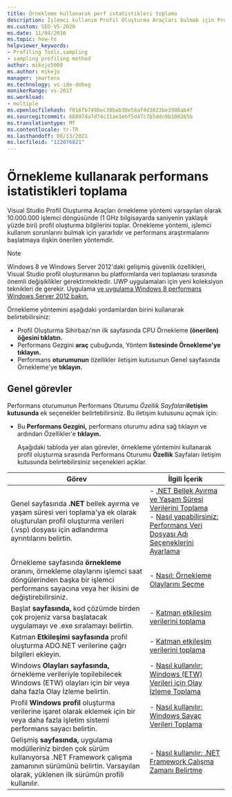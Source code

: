 ```yaml
---
title: Örnekleme kullanarak perf istatistikleri toplama
description: İşlemci kullanım Profil Oluşturma Araçları bulmak için Profil Oluşturma Araçları örnekleme yöntemini kullanın. Bu, çoğu performans araştırmalarını başlatmaya ilişkin önerilen yöntemdir.
ms.custom: SEO-VS-2020
ms.date: 11/04/2016
ms.topic: how-to
helpviewer_keywords:
- Profiling Tools,sampling
- sampling profiling method
author: mikejo5000
ms.author: mikejo
manager: jmartens
ms.technology: vs-ide-debug
monikerRange: vs-2017
ms.workload:
- multiple
ms.openlocfilehash: f016fb7498ec30bab30e58af4d3023be3986ab4f
ms.sourcegitcommit: 68897da7d74c31ae1ebf5d47c7b5ddc9b108265b
ms.translationtype: MT
ms.contentlocale: tr-TR
ms.lasthandoff: 08/13/2021
ms.locfileid: "122076821"
---
```

# <a name="collect-performance-statistics-by-using-sampling"></a>Örnekleme kullanarak performans istatistikleri toplama

Visual Studio Profil Oluşturma Araçları örnekleme yöntemi varsayılan olarak 10.000.000 işlemci döngüsünde (1 GHz bilgisayarda saniyenin yaklaşık yüzde biri) profil oluşturma bilgilerini toplar. Örnekleme yöntemi, işlemci kullanım sorunlarını bulmak için yararlıdır ve performans araştırmalarını başlatmaya ilişkin önerilen yöntemdir.

> [!NOTE]
> Windows 8 ve Windows Server 2012'daki gelişmiş güvenlik özellikleri, Visual Studio profil oluşturmanın bu platformlarda veri toplaması sırasında önemli değişiklikler gerektirmektedir. UWP uygulamaları için yeni koleksiyon teknikleri de gerekir. Uygulama [ve uygulama Windows 8 performans Windows Server 2012 bakın.](../profiling/performance-tools-on-windows-8-and-windows-server-2012-applications.md)

Örnekleme yöntemini aşağıdaki yordamlardan birini kullanarak belirtebilirsiniz:

- Profil Oluşturma Sihirbazı'nın ilk sayfasında CPU Örnekleme **(önerilen) öğesini tıklatın.**
- Performans Gezgini **araç** çubuğunda, Yöntem **listesinde Örnekleme'ye** **tıklayın.**
- Performans **oturumunun** özellikler iletişim kutusunun Genel sayfasında Örnekleme'ye **tıklayın.**

## <a name="common-tasks"></a>Genel görevler

Performans oturumunun Performans Oturumu _Özellik Sayfaları_**iletişim kutusunda** ek seçenekler belirtebilirsiniz. Bu iletişim kutusunu açmak için:

- Bu **Performans Gezgini,** performans oturumu adına sağ tıklayın ve ardından Özellikler'e **tıklayın.**

  Aşağıdaki tabloda yer alan görevler, örnekleme yöntemini kullanarak profil oluşturma sırasında Performans Oturumu **Özellik** Sayfaları iletişim kutusunda belirtebilirsiniz seçenekleri açıklar.

|Görev|İlgili İçerik|
|----------|---------------------|
|Genel sayfasında **.NET** bellek ayırma ve yaşam süresi veri toplama'ya ek olarak oluşturulan profil oluşturma verileri (.vsp) dosyası için adlandırma ayrıntılarını belirtin.|- [.NET Bellek Ayırma ve Yaşam Süresi Verilerini Toplama](../profiling/collecting-dotnet-memory-allocation-and-lifetime-data.md)<br />- [Nasıl yapabilirsiniz: Performans Veri Dosyası Adı Seçeneklerini Ayarlama](../profiling/how-to-set-performance-data-file-name-options.md)|
|Örnekleme sayfasında **örnekleme** oranını, örnekleme olaylarını işlemci saat döngülerinden başka bir işlemci performans sayacına veya her ikisini de değiştirebilirsiniz.|- [Nasıl: Örnekleme Olaylarını Seçme](../profiling/how-to-choose-sampling-events.md)|
|Başlat **sayfasında,** kod çözümde birden çok projeniz varsa başlatacak uygulamayı ve .exe sıralamayı belirtin.|- [Katman etkileşim verilerini toplama](../profiling/collecting-tier-interaction-data.md)|
|Katman **Etkileşimi sayfasında** profil oluşturma ADO.NET verilerine çağrı bilgileri ekleyin.|- [Katman etkileşim verilerini toplama](../profiling/collecting-tier-interaction-data.md)|
|Windows **Olayları sayfasında,** örnekleme verileriyle topilebilecek Windows (ETW) olayları için bir veya daha fazla Olay İzleme belirtin.|- [Nasıl kullanılır: Windows (ETW) Verileri için Olay İzleme Toplama](../profiling/how-to-collect-event-tracing-for-windows-etw-data.md)|
|Profil **Windows profil** oluşturma verilerine işaret olarak eklemek için bir veya daha fazla işletim sistemi performans sayacı belirtin.|- [Nasıl kullanılır: Windows Sayaç Verileri Toplama](../profiling/how-to-collect-windows-counter-data.md)|
|Gelişmiş **sayfasında,** uygulama modülleriniz birden çok sürüm kullanıyorsa .NET Framework çalışma zamanının sürümünü belirtin. Varsayılan olarak, yüklenen ilk sürümün profili kullanılır.|- [Nasıl kullanılır: .NET Framework Çalışma Zamanı Belirtme](../profiling/how-to-specify-the-dotnet-framework-runtime.md)|
